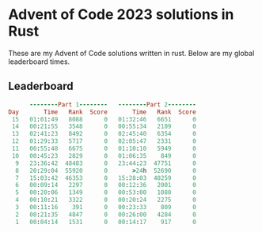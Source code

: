 # Advent of Code 2023 solutions in Rust

These are my Advent of Code solutions written in rust. Below are my global leaderboard times.

## Leaderboard

```ruby
      --------Part 1--------   --------Part 2--------
Day       Time   Rank  Score       Time   Rank  Score
 15   01:01:49   8088      0   01:32:46   6651      0
 14   00:21:55   3548      0   00:55:34   2109      0
 13   02:41:23   8492      0   02:45:40   6354      0
 12   01:29:33   5717      0   02:05:47   2331      0
 11   00:55:48   6675      0   01:10:10   5949      0
 10   00:45:23   2829      0   01:06:35    849      0
  9   23:36:42  48483      0   23:44:23  47751      0
  8   20:29:04  55920      0       >24h  52690      0
  7   15:03:42  46353      0   15:28:03  40259      0
  6   00:09:14   2297      0   00:12:36   2001      0
  5   00:20:06   1349      0   00:53:00   1080      0
  4   00:10:21   3322      0   00:20:24   2275      0
  3   00:11:16    391      0   00:23:33    809      0
  2   00:21:35   4847      0   00:26:00   4284      0
  1   00:04:14   1531      0   00:14:17    917      0
```
